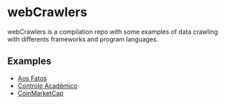 # webCrawlers

webCrawlers is a compilation repo with some examples of data crawling with differents frameworks and program languages.

## Examples

 - [Aos Fatos](https://github.com/jessescn/webCrawlers/tree/master/aos_fatos)
 - [Controle Acadêmico](https://github.com/jessescn/ControleAcademico)
 - [CoinMarketCap](https://github.com/jessescn/webCrawlers/tree/master/coinmarketcap)  


